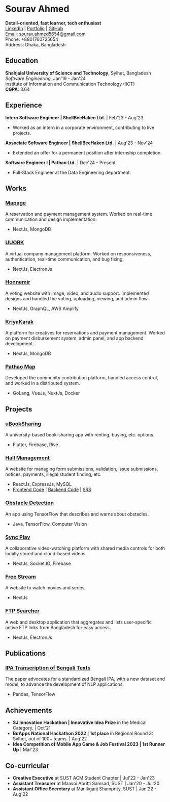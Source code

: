 # Sourav Ahmed

**Detail-oriented, fast learner, tech enthusiast**  
[LinkedIn](https://www.linkedin.com/in/sourav-ahmed/) | [Portfolio](https://sourav9063.github.io/) | [GitHub](https://github.com/Sourav9063)  
[Email](mailto:sourav.ahmed5654@gmail.com): sourav.ahmed5654@gmail.com  
Phone: +8801760725654  
Address: Dhaka, Bangladesh

## Education

**Shahjalal University of Science and Technology**, Sylhet, Bangladesh  
_Software Engineering_, Jan'19 - Jan'24  
Institute of Information and Communication Technology (IICT)  
**CGPA**: 3.64

## Experience

**Intern Software Engineer | ShellBeeHaken Ltd.** | Feb'23 - Aug'23

- Worked as an intern in a corporate environment, contributing to live projects.

**Associate Software Engineer | ShellBeeHaken Ltd.** | Aug'23 - Nov'24

- Extended an offer for a permanent position after internship completion.

**Software Engineer I | Pathao Ltd.** | Dec'24 - Present

- Full-Stack Engineer at the Data Engineering department.

## Works

### [Mapage](https://mapage.net/stylist/landing-page)

A reservation and payment management system. Worked on real-time communication and design implementation.

- NextJs, MongoDB

### [UUORK](https://shellbeehaken.com/portfolio/8)

A virtual company management platform. Worked on responsiveness, authentication, real-time communication, and bug fixing.

- NextJs, ElectronJs

### [Honnemir](https://shellbeehaken.com/portfolio/6)

A voting website with image, video, and audio support. Implemented designs and handled the voting, uploading, viewing, and admin flow.

- NextJs, GraphQL, AWS Amplify

### [KriyaKarak](https://kriyakarak.com/)

A platform for creatives for reservations and payment management. Worked on payment disbursement system, admin panel, and app backend development.

- NextJs, MongoDB

### [Pathao Map](https://maps.pathao.io/)

Developed the community contribution platform, handled access control, and worked in a distributed system.

- GoLang, VueJs, NuxtJs, Docker

## Projects

### [uBookSharing](https://github.com/Sourav9063/uBookSharing)

A university-based book-sharing app with renting, buying, etc. options.

- Flutter, Firebase, Rive

### [Hall Management](https://sourav9063.github.io/hall_management_rf/)

A website for managing form submissions, validation, issue submissions, notices, payments, illegal student finding, etc.

- ReactJs, ExpressJs, MySQL
- [Frontend Code](https://github.com/Sourav9063/hall_management_rf) | [Backend Code](https://github.com/Sourav9063/Backend_hall_management) | [SRS](https://docs.google.com/document/d/1Sy9VO97rWJrOYCMgWRGJz4H2q3vJPSVCpLRm5AUOsO8/edit?usp=sharing)

### [Obstacle Detection](https://github.com/Sourav9063/obstacles_detection)

An app using TensorFlow that describes and warns about obstacles.

- Java, TensorFlow, Computer Vision

### [Sync Play](https://github.com/Sourav9063/watchtogether)

A collaborative video-watching platform with shared media controls for both locally stored and cloud-based videos.

- NextJs, Socket.IO, Firebase

### [Free Stream](https://syncplay.vercel.app/free-stream)

A website to watch movies and series.

- NextJs

### [FTP Searcher](https://searchftp.vercel.app/)

A web and desktop application that aggregates and lists user-specific active FTP links from Bangladesh for easy access.

- NextJs, ElectronJs

## Publications

### [IPA Transcription of Bengali Texts](https://arxiv.org/abs/2403.20084)

The paper advocates for a standardized Bengali IPA, with a new dataset and model, to advance the development of NLP applications.

- Pandas, TensorFlow

## Achievements

- **SJ Innovation Hackathon | Innovative Idea Prize** in the Medical Category. | Oct'21
- **BdApps National Hackathon 2022 | 1st place** in Regional Round 3: Sylhet, out of 100+ teams. | Aug'22
- **Idea Competition of Mobile App Game & Job Festival 2023 | 1st Runner Up** | Mar'23

## Co-curricular

- **Creative Executive** at SUST ACM Student Chapter | Jul'22 - Jan'23
- **Assistant Treasurer** at Maavoi Abritti Samsad, SUST | Jan'20 - Jul'20
- **Assistant Office Secretary** at Manikganj Shamprity, SUST | Jan'22 - Aug'22
